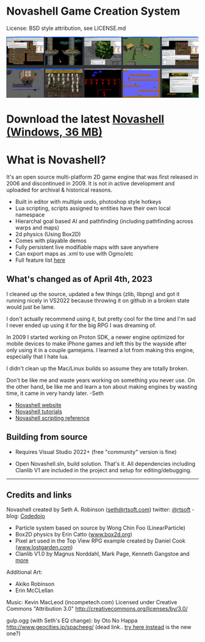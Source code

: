 
# Novashell Game Creation System
License:  BSD style attribution, see LICENSE.md

<p float="left">
<a href="https://www.rtsoft.com/novashell/"><img align="top" src="novashell/gitdocs/screenshots.png"></a>
</p>

# Download the latest [Novashell (Windows, 36 MB)](https://www.rtsoft.com/files/SethsAIToolsWindows.zip)

# What is Novashell?

It's an open source multi-platform 2D game engine that was first released in 2006 and discontinued in 2009.  It is not in active development and uploaded for archival & historical reasons.

  * Built in editor with multiple undo, photoshop style hotkeys
  * Lua scripting, scripts assigned to entities have their own local namespace
  * Hierarchal goal based AI and pathfinding (including pathfinding across warps and maps)
  * 2d physics (Using Box2D)
  * Comes with playable demos
  * Fully persistent live modifiable maps with save anywhere
  * Can export maps as .xml to use with Ogmo/etc
  * Full feature list [here](https://www.rtsoft.com/novashell/features.htm)
    
## What's changed as of April 4th, 2023

I cleaned up the source, updated a few things (zlib, libpng) and got it running nicely in VS2022 because throwing it on github in a broken state would just be lame.  

I don't actually recommend using it, but pretty cool for the time and I'm sad I never ended up using it for the big RPG I was dreaming of. 

In 2009 I started working on Proton SDK, a newer engine optimized for mobile devices to make iPhone games and left this by the wayside after only using it in a couple gamejams.  I learned a lot from making this engine, especially that I hate lua.

I didn't clean up the Mac/Linux builds so assume they are totally broken.

Don't be like me and waste years working on something you never use.  On the other hand, be like me and learn a ton about making engines by wasting time, it came in very handy later. -Seth

- [Novashell website](https://www.rtsoft.com/novashell/)
- [Novashell tutorials](https://www.rtsoft.com/novashell/docs/)
- [Novashell scripting reference](https://www.rtsoft.com/novashell/)


## Building from source

* Requires Visual Studio 2022+ (free "community" version is fine)

* Open Novashell.sln, build solution.  That's it.  All dependencies including Clanlib V1 are included in the project and setup for editing/debugging.

---

## Credits and links

Novashell created by Seth A. Robinson (seth@rtsoft.com) twitter: [@rtsoft](https://twitter.com/rtsoft) - blog: [Codedojo](https://www.codedojo.com)

- Particle system based on source by Wong Chin Foo (LinearParticle)
- Box2D physics by Erin Catto  (www.box2d.org)
- Pixel art used in the Top View RPG example created by Daniel Cook (www.lostgarden.com)
- Clanlib V1.0 by Magnus Norddahl, Mark Page, Kenneth Gangstoe and [more](Clanlib-1.0/CREDITS)

Additional Art:
- Akiko Robinson
- Erin McCLellan

Music: Kevin MacLeod (incompetech.com) Licensed under Creative Commons "Attribution 3.0" http://creativecommons.org/licenses/by/3.0/

gulp.ogg (with Seth's EQ change): by Oto No Happa http://www.geocities.jp/spacheeg/ (dead link.. [try here instead](http://otonohappa.web.fc2.com/eindex.html) is the new one?)